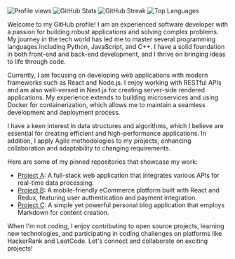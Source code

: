 ![Profile views](https://komarev.com/ghpvc/?username=imahudson11603)
![GitHub Stats](https://github-readme-stats.vercel.app/api?username=imahudson11603&show_icons=true&theme=radical)
![GitHub Streak](https://github-readme-streak-stats.herokuapp.com/?user=imahudson11603&theme=dark)
![Top Languages](https://github-readme-stats.vercel.app/api/top-langs/?username=imahudson11603&layout=compact&theme=radical)

Welcome to my GitHub profile! I am an experienced software developer with a passion for building robust applications and solving complex problems. My journey in the tech world has led me to master several programming languages including Python, JavaScript, and C++. I have a solid foundation in both front-end and back-end development, and I thrive on bringing ideas to life through code.

Currently, I am focusing on developing web applications with modern frameworks such as React and Node.js. I enjoy working with RESTful APIs and am also well-versed in Next.js for creating server-side rendered applications. My experience extends to building microservices and using Docker for containerization, which allows me to maintain a seamless development and deployment process.

I have a keen interest in data structures and algorithms, which I believe are essential for creating efficient and high-performance applications. In addition, I apply Agile methodologies to my projects, enhancing collaboration and adaptability to changing requirements.

Here are some of my pinned repositories that showcase my work:

- [Project A](https://github.com/imahudson11603/project-a): A full-stack web application that integrates various APIs for real-time data processing.
- [Project B](https://github.com/imahudson11603/project-b): A mobile-friendly eCommerce platform built with React and Redux, featuring user authentication and payment integration.
- [Project C](https://github.com/imahudson11603/project-c): A simple yet powerful personal blog application that employs Markdown for content creation.

When I'm not coding, I enjoy contributing to open source projects, learning new technologies, and participating in coding challenges on platforms like HackerRank and LeetCode. Let's connect and collaborate on exciting projects!
